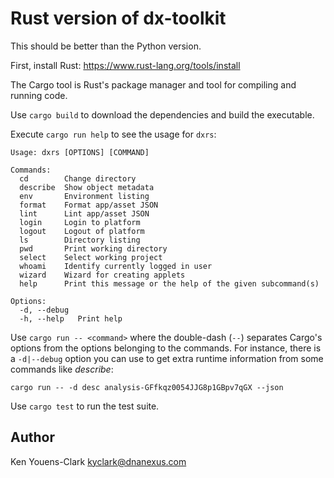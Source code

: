 # Rust version of dx-toolkit

This should be better than the Python version.

First, install Rust: https://www.rust-lang.org/tools/install

The Cargo tool is Rust's package manager and tool for compiling and running code.

Use `cargo build` to download the dependencies and build the executable.

Execute `cargo run help` to see the usage for `dxrs`:

```
Usage: dxrs [OPTIONS] [COMMAND]

Commands:
  cd        Change directory
  describe  Show object metadata
  env       Environment listing
  format    Format app/asset JSON
  lint      Lint app/asset JSON
  login     Login to platform
  logout    Logout of platform
  ls        Directory listing
  pwd       Print working directory
  select    Select working project
  whoami    Identify currently logged in user
  wizard    Wizard for creating applets
  help      Print this message or the help of the given subcommand(s)

Options:
  -d, --debug
  -h, --help   Print help
```

Use `cargo run -- <command>` where the double-dash (`--`) separates Cargo's options from the options belonging to the commands.
For instance, there is a `-d|--debug` option you can use to get extra runtime information from some commands like _describe_:

```
cargo run -- -d desc analysis-GFfkqz0054JJG8p1GBpv7qGX --json
```

Use `cargo test` to run the test suite.

## Author

Ken Youens-Clark <kyclark@dnanexus.com>
